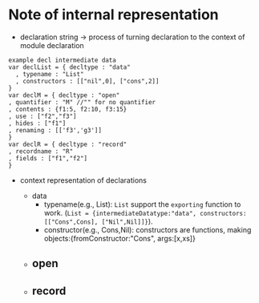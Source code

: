 # Note of internal representation

* declaration string -> process of turning declaration to the context of module declaration

```
example decl intermediate data
var declList = { decltype : "data"
  , typename : "List"
  , constructors : [["nil",0], ["cons",2]]
}
var declM = { decltype : "open"
, quantifier : "M" //"" for no quantifier
, contents : {f1:5, f2:10, f3:15}
, use : ["f2","f3"]
, hides : ["f1"]
, renaming : [['f3','g3']]
}
var declR = { decltype : "record"
, recordname : "R"
, fields : ["f1","f2"]
}
```


* context representation of declarations

  + data
    - typename(e.g., List): `List` support the `exporting` function to work. (`List = {intermediateDatatype:"data", constructors:[["Cons",Cons], ["Nil",Nil]]}`).
    - constructor(e.g., Cons,Nil): constructors are functions, making objects:{fromConstructor:"Cons", args:[x,xs]}
  + open
    -
  + record
    -





